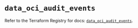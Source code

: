 # `data_oci_audit_events`

Refer to the Terraform Registry for docs: [`data_oci_audit_events`](https://registry.terraform.io/providers/hashicorp/oci/7.19.0/docs/data-sources/audit_events).

